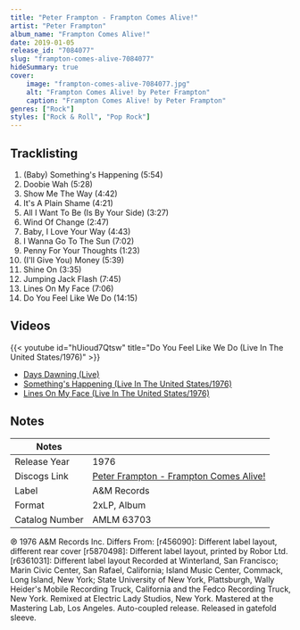 ```yaml
---
title: "Peter Frampton - Frampton Comes Alive!"
artist: "Peter Frampton"
album_name: "Frampton Comes Alive!"
date: 2019-01-05
release_id: "7084077"
slug: "frampton-comes-alive-7084077"
hideSummary: true
cover:
    image: "frampton-comes-alive-7084077.jpg"
    alt: "Frampton Comes Alive! by Peter Frampton"
    caption: "Frampton Comes Alive! by Peter Frampton"
genres: ["Rock"]
styles: ["Rock & Roll", "Pop Rock"]
---
```


## Tracklisting
1. (Baby) Something's Happening (5:54)
2. Doobie Wah (5:28)
3. Show Me The Way (4:42)
4. It's A Plain Shame (4:21)
5. All I Want To Be (Is By Your Side) (3:27)
6. Wind Of Change (2:47)
7. Baby, I Love Your Way (4:43)
8. I Wanna Go To The Sun (7:02)
9. Penny For Your Thoughts (1:23)
10. (I'll Give You) Money (5:39)
11. Shine On (3:35)
12. Jumping Jack Flash (7:45)
13. Lines On My Face (7:06)
14. Do You Feel Like We Do (14:15)

## Videos
{{< youtube id="hUioud7Qtsw" title="Do You Feel Like We Do (Live In The United States/1976)" >}}
- [Days Dawning (Live)](https://www.youtube.com/watch?v=vpe5buHsr54)
- [Something's Happening (Live In The United States/1976)](https://www.youtube.com/watch?v=pc5Rz-Mpu4o)
- [Lines On My Face (Live In The United States/1976)](https://www.youtube.com/watch?v=_FnhDVaeG6M)


## Notes

| Notes          |             |
| ---------------| ----------- |
| Release Year   | 1976 |
| Discogs Link   | [Peter Frampton - Frampton Comes Alive!](https://www.discogs.com/release/7084077-Peter-Frampton-Frampton-Comes-Alive) |
| Label          | A&M Records |
| Format         | 2xLP, Album |
| Catalog Number | AMLM 63703 |

℗ 1976 A&M Records Inc. Differs From: [r456090]: Different label layout, different rear cover [r5870498]: Different label layout, printed by Robor Ltd. [r6361031]: Different label layout Recorded at Winterland, San Francisco; Marin Civic Center, San Rafael, California; Island Music Center, Commack, Long Island, New York; State University of New York, Plattsburgh, Wally Heider's Mobile Recording Truck, California and the Fedco Recording Truck, New York. Remixed at Electric Lady Studios, New York. Mastered at the Mastering Lab, Los Angeles. Auto-coupled release.  Released in gatefold sleeve. 

